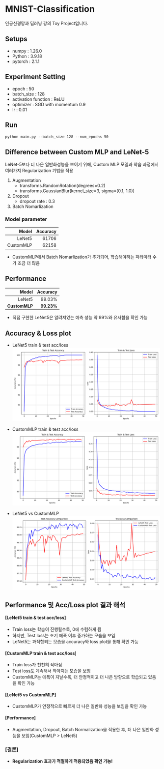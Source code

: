 # MNIST-Classification
인공신경망과 딥러닝 강의 Toy Project입니다.

## Setups
- numpy : 1.26.0
- Python : 3.9.18
- pytorch : 2.1.1

## Experiment Setting
- epoch : 50
- batch_size : 128
- activation function : ReLU
- optimizer : SGD with momentum 0.9
- lr : 0.01 

## Run

```
python main.py --batch_size 128 --num_epochs 50
```

## Difference between Custom MLP and LeNet-5
LeNet-5보다 더 나은 일반화성능을 보이기 위해, Custom MLP 모델과 학습 과정에서 여러가지 Regularization 기법을 적용
1. Augmentation
    - transforms.RandomRotation(degrees=0.2)
    - transforms.GaussianBlur(kernel_size=3, sigma=(0.1, 1.0))
2. Dropout
    - dropout rate : 0.3
3. Batch Nomarlization

### Model parameter
| Model | Accuracy  |
| ---------------: | -----: |
| LeNet5    | 61706 |
| CustomMLP  | 62158 |
- CustomMLP에서 Batch Nomarlization가 추가되어, 학습해야하는 파라미터 수가 조금 더 많음

## Performance
| Model | Accuracy  |
| ---------------: | -----: |
| LeNet5    | 99.03% |
| **CustomMLP**  | **99.23%** |

- 직접 구현한 LeNet5은 알려져있는 예측 성능 약 99%와 유사함을 확인 가능

## Accuracy & Loss plot
- LeNet5 train & test acc/loss
![LeNet5_train_test_plot](https://github.com/BBongjun/MNIST-Classification/blob/main/plot/LeNet5_train_test_plot.png)

- CustomMLP train & test acc/loss
![custom_train_test_plot](https://github.com/BBongjun/MNIST-Classification/blob/main/plot/Custom_model_train_test_plot.png) 

- LeNet5 vs CustomMLP 
![custom_train_test_plot](https://github.com/BBongjun/MNIST-Classification/blob/main/plot/test_performance_comparison.png) 

## Performance 및 Acc/Loss plot 결과 해석
#### [LeNet5 train & test acc/loss] 
- Train loss는 학습이 진행될수록, 0에 수렴하게 됨
- 하지만, Test loss는 초기 에폭 이후 증가하는 모습을 보임
- LeNet5는 과적합되는 모습을 accuracy와 loss plot을 통해 확인 가능
#### [CustomMLP train & test acc/loss] 
- Train loss가 천천히 작아짐
- Test loss도 계속해서 작아지는 모습을 보임
- CustomMLP는 에폭이 지날수록, 더 안정적이고 더 나은 방향으로 학습되고 있음을 확인 가능
#### [LeNet5 vs CustomMLP] 
- CustomMLP가 안정적으로 빠르게 더 나은 일반화 성능을 보임을 확인 가능
#### [Performance]
- Augmentation, Dropout, Batch Normalization을 적용한 후, 더 나은 일반화 성능을 보임(CustomMLP > LeNet5)
### [결론]
- **Regularization 효과가 적절하게 적용되었음 확인 가능!**
